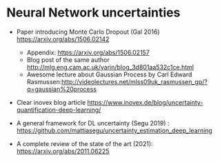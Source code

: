 # Neural Network uncertainties

- Paper introducing Monte Carlo Dropout (Gal 2016) https://arxiv.org/abs/1506.02142
  - Appendix: https://arxiv.org/abs/1506.02157
  - Blog post of the same author http://mlg.eng.cam.ac.uk/yarin/blog_3d801aa532c1ce.html
  - Awesome lecture about Gaussian Process by Carl Edward Rasmussen:http://videolectures.net/mlss09uk_rasmussen_gp/?q=gaussian%20process

- Clear inovex blog article https://www.inovex.de/blog/uncertainty-quantification-deep-learning/

- A general framework for DL uncertainty (Segu 2019) : https://github.com/mattiasegu/uncertainty_estimation_deep_learning

- A complete review of the state of the art (2021): https://arxiv.org/abs/2011.06225
